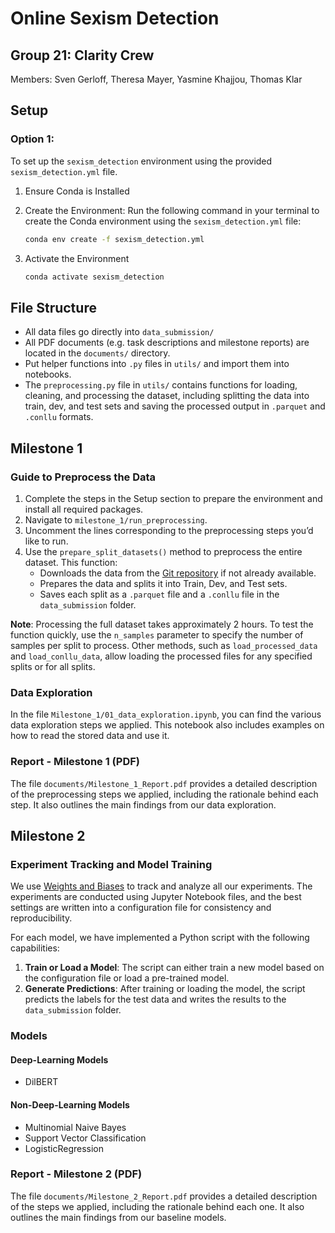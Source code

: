 # Online Sexism Detection

## Group 21: Clarity Crew

Members: Sven Gerloff, Theresa Mayer, Yasmine Khajjou, Thomas Klar

## Setup

### Option 1:

To set up the `sexism_detection` environment using the provided `sexism_detection.yml` file.

1. Ensure Conda is Installed

2. Create the Environment: Run the following command in your terminal to create the Conda environment using the `sexism_detection.yml` file:

   ```bash
   conda env create -f sexism_detection.yml

3. Activate the Environment

   ```bash
   conda activate sexism_detection

## File Structure

- All data files go directly into `data_submission/`
- All PDF documents (e.g. task descriptions and milestone reports) are located in the `documents/` directory.
- Put helper functions into `.py` files in `utils/` and import them into notebooks.
- The `preprocessing.py` file in `utils/` contains functions for loading, cleaning, and processing the dataset, including splitting the data into train, dev, and test sets and saving the processed output in `.parquet` and `.conllu` formats.

## Milestone 1

### Guide to Preprocess the Data

1. Complete the steps in the Setup section to prepare the environment and install all required packages.
2. Navigate to `milestone_1/run_preprocessing`.
3. Uncomment the lines corresponding to the preprocessing steps you’d like to run.
4. Use the `prepare_split_datasets()` method to preprocess the entire dataset. This function:
   - Downloads the data from the [Git repository](https://github.com/rewire-online/edos) if not already available.
   - Prepares the data and splits it into Train, Dev, and Test sets.
   - Saves each split as a `.parquet` file and a `.conllu` file in the `data_submission` folder.

**Note**: Processing the full dataset takes approximately 2 hours. To test the function quickly, use the `n_samples` parameter to specify the number of samples per split to process. Other methods, such as `load_processed_data` and `load_conllu_data`, allow loading the processed files for any specified splits or for all splits.

### Data Exploration

In the file `Milestone_1/01_data_exploration.ipynb`, you can find the various data exploration steps we applied. This notebook also includes examples on how to read the stored data and use it.

### Report - Milestone 1 (PDF)

The file `documents/Milestone_1_Report.pdf` provides a detailed description of the preprocessing steps we applied, including the rationale behind each step. It also outlines the main findings from our data exploration.

## Milestone 2

### Experiment Tracking and Model Training

We use [Weights and Biases](https://wandb.ai) to track and analyze all our experiments. The experiments are conducted using Jupyter Notebook files, and the best settings are written into a configuration file for consistency and reproducibility.

For each model, we have implemented a Python script with the following capabilities:

1. **Train or Load a Model**: The script can either train a new model based on the configuration file or load a pre-trained model.
2. **Generate Predictions**: After training or loading the model, the script predicts the labels for the test data and writes the results to the `data_submission` folder.

### Models

#### Deep-Learning Models

- DilBERT

#### Non-Deep-Learning Models

- Multinomial Naive Bayes
- Support Vector Classification
- LogisticRegression

### Report - Milestone 2 (PDF)

The file `documents/Milestone_2_Report.pdf` provides a detailed description of the steps we applied, including the rationale behind each one. It also outlines the main findings from our baseline models.


